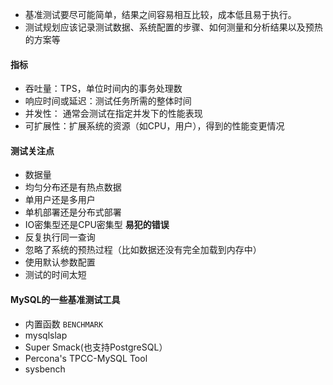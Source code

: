 - 基准测试要尽可能简单，结果之间容易相互比较，成本低且易于执行。
- 测试规划应该记录测试数据、系统配置的步骤、如何测量和分析结果以及预热的方案等

#### 指标
- 吞吐量：TPS，单位时间内的事务处理数
- 响应时间或延迟：测试任务所需的整体时间
- 并发性： 通常会测试在指定并发下的性能表现
- 可扩展性：扩展系统的资源（如CPU，用户），得到的性能变更情况

#### 测试关注点
- 数据量
- 均匀分布还是有热点数据
- 单用户还是多用户
- 单机部署还是分布式部署  
- IO密集型还是CPU密集型
**易犯的错误**
- 反复执行同一查询
- 忽略了系统的预热过程（比如数据还没有完全加载到内存中）
- 使用默认参数配置
- 测试的时间太短


#### MySQL的一些基准测试工具
- 内置函数 ```BENCHMARK```
- mysqlslap
- Super Smack(也支持PostgreSQL）
- Percona's TPCC-MySQL Tool
- sysbench
